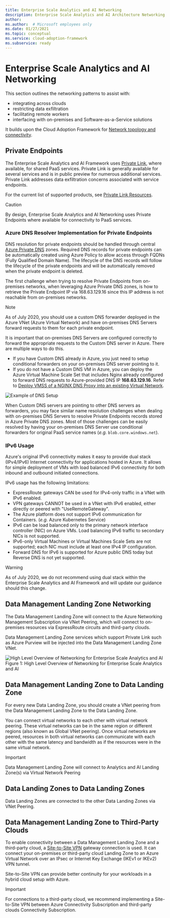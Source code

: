 ```yaml
---
title: Enterprise Scale Analytics and AI Networking
description: Enterprise Scale Analytics and AI Architecture Networking.
author: 
ms.author:  # Microsoft employees only
ms.date: 01/27/2021
ms.topic: conceptual
ms.service: cloud-adoption-framework
ms.subservice: ready
---
```


# Enterprise Scale Analytics and AI Networking

This section outlines the networking patterns to assist with:

- integrating across clouds
- restricting data exfiltration
- facilitating remote workers
- interfacing with on-premises and Software-as-a-Service solutions

It builds upon the Cloud Adoption Framework for [Network topology and connectivity](https://docs.microsoft.com/azure/cloud-adoption-framework/ready/enterprise-scale/network-topology-and-connectivity).

## Private Endpoints

The Enterprise Scale Analytics and AI Framework uses [Private Link](https://docs.microsoft.com/azure/private-link/private-link-service-overview), where available, for shared PaaS services. Private Link is generally available for several services and is in public preview for numerous additional services. Private Link addresses data exfiltration concerns associated with service endpoints.

For the current list of supported products, see [Private Link Resources](https://docs.microsoft.com/azure/private-link/private-endpoint-overview#private-link-resource).

>[!CAUTION]
>By design, Enterprise Scale Analytics and AI Networking uses Private Endpoints where available for connectivity to PaaS services.

### Azure DNS Resolver Implementation for Private Endpoints

DNS resolution for private endpoints should be handled through central [Azure Private DNS](https://docs.microsoft.com/azure/dns/private-dns-overview) zones. Required DNS records for private endpoints can be automatically created using Azure Policy to allow access through FQDNs (Fully Qualified Domain Name). The lifecycle of the DNS records will follow the lifecycle of the private endpoints and will be automatically removed when the private endpoint is deleted.

The first challenge when trying to resolve Private Endpoints from on-premises networks, when leveraging Azure Private DNS zones, is how to retrieve the Private Endpoint IP via 168.63.129.16 since this IP address is not reachable from on-premises networks.

>[!NOTE]
>As of July 2020, you should use a custom DNS forwarder deployed in the Azure VNet (Azure Virtual Network) and have on-premises DNS Servers forward requests to them for each private endpoint.

It is important that on-premises DNS Servers are configured correctly to forward the appropriate requests to the Custom DNS server in Azure. There are multiple ways to do this.

- If you have Custom DNS already in Azure, you just need to setup conditional forwarders on your on-premises DNS server pointing to it.
- If you do not have a Custom DNS VM in Azure, you can deploy the Azure Virtual Machine Scale Set that includes Nginx already configured to forward DNS requests to Azure-provided DNS IP **168.63.129.16**. Refer to [Deploy VMSS of a NGINX DNS Proxy into an existing Virtual Network](https://github.com/Microsoft/PL-DNS-Proxy).

![Example of DNS Setup](./images/dns_setup.png)

When Custom DNS servers are pointing to other DNS servers as forwarders, you may face similar name resolution challenges when dealing with on-premises DNS Servers to resolve Private Endpoints records stored in Azure Private DNS zones. Most of those challenges can be easily resolved by having your on-premises DNS Server use conditional forwarders for original PaaS service names (*e.g.* `blob.core.windows.net`).

### IPv6 Usage

Azure's original IPv6 connectivity makes it easy to provide dual stack (IPv4/IPv6) Internet connectivity for applications hosted in Azure. It allows for simple deployment of VMs with load balanced IPv6 connectivity for both inbound and outbound initiated connections.

IPv6 usage has the following limitations:

- ExpressRoute gateways CAN be used for IPv4-only traffic in a VNet with IPv6 enabled.
- VPN gateways CANNOT be used in a VNet with IPv6 enabled, either directly or peered with "UseRemoteGateway".
- The Azure platform does not support IPv6 communication for Containers. (*e.g.* Azure Kubernetes Service)
- IPv6 can be load balanced only to the primary network interface controller (NIC) on Azure VMs. Load balancing IPv6 traffic to secondary NICs is not supported.
- IPv6-only Virtual Machines or Virtual Machines Scale Sets are not supported; each NIC must include at least one IPv4 IP configuration.
- Forward DNS for IPv6 is supported for Azure public DNS today but Reverse DNS is not yet supported.

>[!WARNING]
>As of July 2020, we do not recommend using dual stack within the Enterprise Scale Analytics and AI Framework and will update our guidance should this change.

## Data Management Landing Zone Networking

The Data Management Landing Zone will connect to the Azure Networking Management Subscription via VNet Peering, which will connect to on-premises resources via ExpressRoute circuits and third-party clouds.

Data Management Landing Zone services which support Private Link such as Azure Purview will be injected into the Data Management Landing Zone VNet.

![High Level Overview of Networking for Enterprise Scale Analytics and AI](./images/networking_overview.png)
Figure 1: High Level Overview of Networking for Enterprise Scale Analytics and AI

## Data Management Landing Zone to Data Landing Zone

For every new Data Landing Zone, you should create a VNet peering from the Data Management Landing Zone to the Data Landing Zone.

You can connect virtual networks to each other with virtual network peering. These virtual networks can be in the same region or different regions (also known as Global VNet peering). Once virtual networks are peered, resources in both virtual networks can communicate with each other with the same latency and bandwidth as if the resources were in the same virtual network.

>[!IMPORTANT]
>Data Management Landing Zone will connect to Analytics and AI Landing Zone(s) via Virtual Network Peering

## Data Landing Zones to Data Landing Zones

Data Landing Zones are connected to the other Data Landing Zones via VNet Peering.

## Data Management Landing Zone to Third-Party Clouds

To enable connectivity between a Data Management Landing Zone and a third-party cloud, a [Site-to-Site VPN](https://docs.microsoft.com/azure/vpn-gateway/vpn-gateway-tutorial-vpnconnection-powershell) gateway connection is used. It can connect your on-premises or third-party cloud Landing Zone to an Azure Virtual Network over an IPsec or Internet Key Exchange (IKEv1 or IKEv2) VPN tunnel.

Site-to-Site VPN can provide better continuity for your workloads in a hybrid cloud setup with Azure.

>[!IMPORTANT]
>For connections to a third-party cloud, we recommend implementing a Site-to-Site VPN between Azure Connectivity Subscription and third-party clouds Connectivity Subscription.
